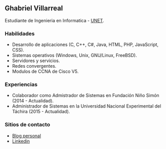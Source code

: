 ## Ghabriel Villarreal

Estudiante de Ingenieria en Informatica - [UNET](http://www.unet.edu.ve/).

### Habilidades
- Desarrollo de aplicaciones (C, C++, C#, Java, HTML, PHP, JavaScript, CSS).
- Sistemas operativos (Windows, Unix, GNU/Linux, FreeBSD).
- Servidores y servicios.
- Redes convergentes.
- Modulos de CCNA de Cisco V5.

### Experiencias

- Colaborador como Admistrador de Sistemas en Fundación Niño Simón (2014 - Actualidad).
- Administrador de Sistemas en la Universidad Nacional Experimental del Táchira (2015 - Actualidad).

### Sitios de contacto

- [Blog personal](https://ghabrielv.wordpress.com/)
- [Linkedin](https://ve.linkedin.com/in/ghabriel-villarreal-91b758115)
